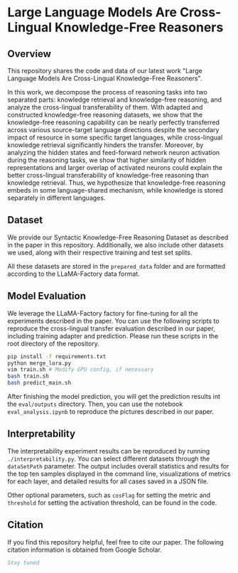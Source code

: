 # Large Language Models Are Cross-Lingual Knowledge-Free Reasoners

## Overview

This repository shares the code and data of our latest work "Large Language Models Are Cross-Lingual Knowledge-Free Reasoners".

In this work, we decompose the process of reasoning tasks into two separated parts: knowledge retrieval and knowledge-free reasoning, and analyze the cross-lingual transferability of them. With adapted and constructed knowledge-free reasoning datasets, we show that the knowledge-free reasoning capability can be nearly perfectly transferred across various source-target language directions despite the secondary impact of resource in some specific target languages, while cross-lingual knowledge retrieval significantly hinders the transfer. Moreover, by analyzing the hidden states and feed-forward network neuron activation during the reasoning tasks, we show that higher similarity of hidden representations and larger overlap of activated neurons could explain the better cross-lingual transferability of knowledge-free reasoning than knowledge retrieval. Thus, we hypothesize that knowledge-free reasoning embeds in some language-shared mechanism, while knowledge is stored separately in different languages. 

## Dataset
We provide our Syntactic Knowledge-Free Reasoning Dataset as described in the paper in this repository. Additionally, we also include other datasets we used, along with their respective training and test set splits.

All these datasets are stored in the `prepared_data` folder and are formatted according to the LLaMA-Factory data format.

## Model Evaluation

We leverage the LLaMA-Factory factory for fine-tuning for all the experiments described in the paper.
You can use the following scripts to reproduce the cross-lingual transfer evaluation described in our paper, including training adapter and prediction.
Please run these scripts in the root directory of the repository.

```bash
pip install -f requirements.txt
python merge_lora.py
vim train.sh # Modify GPU config, if necessary
bash train.sh
bash predict_main.sh
```

After finishing the model prediction, you will get the prediction results int the `eval/outputs` directory.
Then, you can use the notebook `eval_analysis.ipynb` to reproduce the pictures described in our paper.

## Interpretability
The interpretability experiment results can be reproduced by running `./interpretability.py`. You can select different datasets through the `dataSetPath` parameter. The output includes overall statistics and results for the top ten samples displayed in the command line, visualizations of metrics for each layer, and detailed results for all cases saved in a JSON file. 

Other optional parameters, such as `cosFlag` for setting the metric and `threshold` for setting the activation threshold, can be found in the code.

## Citation
If you find this repository helpful, feel free to cite our paper. The following citation information is obtained from Google Scholar. 
```bibtex
Stay tuned
```

